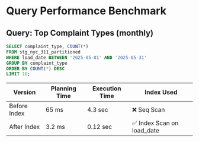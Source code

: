 # Query Performance Benchmark

## Query: Top Complaint Types (monthly)

```sql
SELECT complaint_type, COUNT(*) 
FROM stg_nyc_311_partitioned 
WHERE load_date BETWEEN '2025-05-01' AND '2025-05-31'
GROUP BY complaint_type
ORDER BY COUNT(*) DESC
LIMIT 10;
```

| Version        | Planning Time | Execution Time | Index Used |
|----------------|---------------|----------------|-------------|
| Before Index   | 65 ms         | 4.3 sec        | ❌ Seq Scan |
| After Index    | 3.2 ms        | 0.12 sec       | ✅ Index Scan on load_date |
